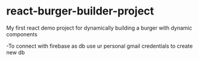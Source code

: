 # react-burger-builder-project
My first react  demo project for dynamically building a burger with dynamic components

-To connect with firebase as db use ur personal gmail credentials to create new db
